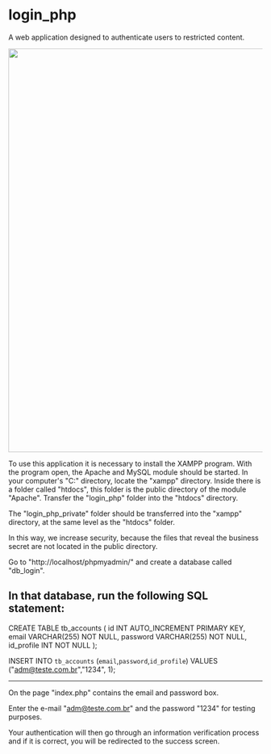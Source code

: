 # login_php
A web application designed to authenticate users to restricted content.

<div align="center">
  <img src="https://user-images.githubusercontent.com/68506101/148699925-eb6cfe52-004c-49ef-a9ec-1f43901161cd.png" width="800px">
</div>

To use this application it is necessary to install the XAMPP program. With the program open, the Apache and MySQL module should be started. In your computer's "C:" directory, locate the "xampp" directory. Inside there is a folder called "htdocs", this folder is the public directory of the module "Apache". Transfer the "login_php" folder into the "htdocs" directory.

The "login_php_private" folder should be transferred into the "xampp" directory, at the same level as the "htdocs" folder.

In this way, we increase security, because the files that reveal the business secret are not located in the public directory.

Go to "http://localhost/phpmyadmin/" and create a database called "db_login".

<h2>In that database, run the following SQL statement:</h2> 

<p>
  CREATE TABLE tb_accounts (
    id INT AUTO_INCREMENT PRIMARY KEY,
    email VARCHAR(255) NOT NULL,
    password VARCHAR(255) NOT NULL,
    id_profile INT NOT NULL
  );

  INSERT INTO `tb_accounts` (`email`,`password`,`id_profile`) VALUES ("adm@teste.com.br","1234", 1);
</p>
<hr/>
On the page "index.php" contains the email and password box.

Enter the e-mail "adm@teste.com.br" and the password "1234" for testing purposes.

Your authentication will then go through an information verification process and if it is correct, you will be redirected to the success screen.
